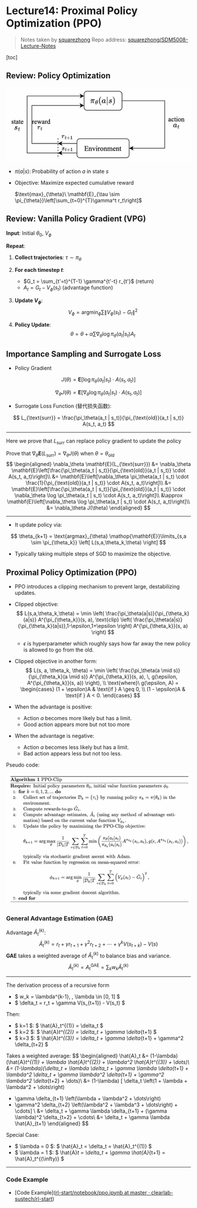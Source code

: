 # Lecture14:  Proximal Policy Optimization (PPO)

> Notes taken by [squarezhong](https://github.com/squarezhong)
> Repo address: [squarezhong/SDM5008-Lecture-Notes](https://github.com/squarezhong/SDM5008-Lecture-Notes)

[toc]

## Review: Policy Optimization

![](_img/rl.png)

- $\pi(a|s)$: Probability of action $a$ in state $s$

- Objective: Maximize expected cumulative reward 

  $\text{max}_{\theta}\ \mathbf{E}_{\tau \sim \pi_{\theta}}\left[\sum_{t=0}^{T}\gamma^t r_t\right]$

## Review: Vanilla Policy Gradient (VPG)

**Input**: Initial $\theta_0$, $V_\phi$

**Repeat**:

1. **Collect trajectories**: $\tau \sim \pi_{\theta}$

2. **For each timestep $t$**:
   - $G_t = \sum_{t'=t}^{T-1} \gamma^{t'-t} r_{t'}$  (return)
   - $A_t = G_t - V_\phi(s_t)$  (advantage function)

3. **Update $V_\phi$**:
   $$
   V_\phi = \text{argmin}_\phi \sum \| V_\phi(s_t) - G_t \|^2
   $$
   
4. **Policy Update**:
   $$
   \theta = \theta + \alpha \sum \nabla_\theta \log \pi_\theta(a_t | s_t) A_t
   $$

## Importance Sampling and Surrogate Loss

- Policy Gradient


$$
J(\theta) = \mathbf{E}[\log \pi_\theta(a_t | s_t) \cdot A(s_t, a_t)]
$$

$$
\nabla_\theta J(\theta) = \mathbf{E}[\nabla_\theta \log \pi_\theta(a_t | s_t) \cdot A(s_t, a_t)]
$$

- Surrogate Loss Function (替代损失函数):


$$
L_{\text{surr}} = 
\frac{\pi_\theta(a_t | s_t)}{\pi_{\text{old}}(a_t | s_t)} A(s_t, a_t)
$$


---

Here we prove that $L_{\text{surr}}$ can replace policy gradient to update the policy

Prove that $\nabla_\theta \mathbf{E}(L_{\text{surr}}) = \nabla_\theta J(\theta)$ when $\theta = \theta_{\text{old}}$
$$
\begin{aligned}
\nabla_\theta \mathbf{E}(L_{\text{surr}}) 
&= \nabla_\theta \mathbf{E}\left[\frac{\pi_\theta(a_t | s_t)}{\pi_{\text{old}}(a_t | s_t)} \cdot A(s_t, a_t)\right]\\
&= \mathbf{E}\left[\nabla_\theta \pi_\theta(a_t | s_t) \cdot \frac{1}{\pi_{\text{old}}(a_t | s_t)} \cdot A(s_t, a_t)\right]\\
&= \mathbf{E}\left[\frac{\pi_\theta(a_t | s_t)}{\pi_{\text{old}}(a_t | s_t)} \cdot \nabla_\theta \log \pi_\theta(a_t | s_t) \cdot A(s_t, a_t)\right]\\
&\approx \mathbf{E}\left[\nabla_\theta \log \pi_\theta(a_t | s_t) \cdot A(s_t, a_t)\right]\\
&= \nabla_\theta J(\theta)
\end{aligned}
$$

---

- It update policy via:

$$
\theta_{k+1} = \text{argmax}_{\theta} \mathop{\mathbf{E}}\limits_{s,a \sim \pi_{\theta_k}}
\left[
L(s,a,\theta_k,\theta)
\right]
$$

- Typically taking multiple steps of SGD to maximize the objective.



##  Proximal Policy Optimization (PPO)

- PPO introduces a clipping mechanism to prevent large, destabilizing updates.

- Clipped objective:
  $$
  L(s,a,\theta_k,\theta) = \min
  \left(
  \frac{\pi_\theta(a|s)}{\pi_{\theta_k}(a|s)} A^{\pi_{\theta_k}}(s, a),
  \text{clip}
  \left(
  \frac{\pi_\theta(a|s)}{\pi_{\theta_k}(a|s)},1-\epsilon,1+\epsilon
  \right)
  A^{\pi_{\theta_k}}(s, a)
  \right)
  $$

  - $\epsilon$ is hyperparameter which roughly says how far away the new policy is allowed to go from the old.

- Clipped objective in another form:
  $$
  L(s, a, \theta_k, \theta) = \min \left( \frac{\pi_\theta(a \mid s)}{\pi_{\theta_k}(a \mid s)} A^{\pi_{\theta_k}}(s, a), \, g(\epsilon, A^{\pi_{\theta_k}}(s, a)) \right), \\
  \text{where}\ 
  g(\epsilon, A) =
  \begin{cases} 
  (1 + \epsilon)A & \text{if } A \geq 0, \\ 
  (1 - \epsilon)A & \text{if } A < 0.
  \end{cases}
  $$
  
- When the advantage is positive:
  - Action $a$ becomes more likely but has a limit.
  - Good action appears more but not too more
- When the advantage is negative:
  - Action $a$ becomes less likely but has a limit.
  - Bad action appears less but not too less.



Pseudo code:

![](_img/ppo.png)

### General Advantage Estimation (GAE)

Advantage $\hat{A}_t^{(k)}$:
$$
\hat{A}_t^{(k)} =
r_t + \gamma r_{t+1} + \gamma^2 r_{t+2} + \cdots +
\gamma^{k} V(s_{t+k}) - V(s)
$$
**GAE** takes a weighted average of $\hat{A}_t^{(k)}$ to balance bias and variance.
$$
\hat{A}_t^{(k)} = A_t^{\text{GAE}} = \sum_k w_k \hat{A}_t^{(k)}
$$

---

The derivation process of a recursive form

- $ w_k = \lambda^{k-1}, \, \lambda \in [0, 1] $
- $ \delta_t = r_t + \gamma V(s_{t+1}) - V(s_t) $

Then:

- $ k=1 $: $ \hat{A}_t^{(1)} = \delta_t $
- $ k=2 $: $ \hat{A}_t^{(2)} = \delta_t + \gamma \delta_{t+1} $
- $ k=3 $: $ \hat{A}_t^{(3)} = \delta_t + \gamma \delta_{t+1} + \gamma^2 \delta_{t+2} $

Takes a weighted average:
$$
\begin{aligned}
\hat{A}_t &= (1-\lambda)(\hat{A}_t^{(1)} + \lambda \hat{A}_t^{(2)} + \lambda^2 \hat{A}_t^{(3)} + \dots)\\
&= (1-\lambda)(\delta_t + \lambda \delta_t + \gamma \lambda \delta_{t+1} + \lambda^2 \delta_t + \gamma \lambda^2 \delta_{t+1} + \gamma^2 \lambda^2 \delta_{t+2} + \dots)\\
&= (1-\lambda) [
\delta_t \left(1 + \lambda + \lambda^2 + \dots\right) 
+ \gamma \delta_{t+1} \left(\lambda + \lambda^2 + \dots\right) 
+ \gamma^2 \delta_{t+2} \left(\lambda^2 + \lambda^3 + \dots\right) + \cdots] \\
&= \delta_t + \gamma \lambda \delta_{t+1} + (\gamma \lambda)^2 \delta_{t+2} + \cdots\\
&= \delta_t + \gamma \lambda \hat{A}_{t+1}
\end{aligned}
$$

Special Case:

- $ \lambda = 0 $: $ \hat{A}_t = \delta_t = \hat{A}_t^{(1)} $
- $ \lambda = 1 $: $ \hat{A}_t = \delta_t + \gamma \hat{A}_{t+1} = \hat{A}_t^{(\infty)} $

---

### Code Example

- [Code Example]([rl-start/notebook/ppo.ipynb at master · clearlab-sustech/rl-start](https://github.com/clearlab-sustech/rl-start/blob/master/notebook/ppo.ipynb))

